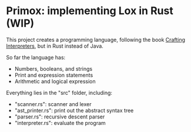 # Primox: implementing Lox in Rust (WIP)

This project creates a programming language, following the book [Crafting Interpreters](https://craftinginterpreters.com), but in Rust instead of Java.

So far the language has:
- Numbers, booleans, and strings
- Print and expression statements
- Arithmetic and logical expression

Everything lies in the "src" folder, including:
- "scanner.rs": scanner and lexer
- "ast_printer.rs": print out the abstract syntax tree
- "parser.rs": recursive descent parser
- "interpreter.rs": evaluate the program

